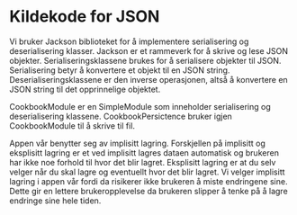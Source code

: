 # Kildekode for JSON

Vi bruker Jackson biblioteket for å implementere serialisering og deserialisering klasser.
Jackson er et rammeverk for å skrive og lese JSON objekter. Serialiseringsklassene brukes for å serialisere objekter til JSON. Serialisering betyr å konvertere et objekt til en JSON string. Deserialiseringsklassene er den inverse operasjonen, altså å konvertere en JSON string til det opprinnelige objektet. 

CookbookModule er en SimpleModule som inneholder serialisering og deserialisering klassene. CookbookPersictence bruker igjen CookbookModule til å skrive til fil. 

Appen vår benytter seg av implisitt lagring. Forskjellen på implisitt og eksplisitt lagring er et ved implisitt lagres dataen automatisk og brukeren har ikke noe forhold til hvor det blir lagret. Eksplisitt lagring er at du selv velger når du skal lagre og eventuellt hvor det blir lagret. Vi velger implisitt lagring i appen vår fordi da risikerer ikke brukeren å miste endringene sine. Dette gir en lettere brukeropplevelse da brukeren slipper å tenke på å lagre endringe sine hele tiden. 
 
 


